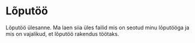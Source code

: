 # Lõputöö
Lõputöö ülesanne. Ma laen siia üles failid mis on seotud minu lõputööga ja mis on vajalikud, et lõputöö rakendus töötaks.
